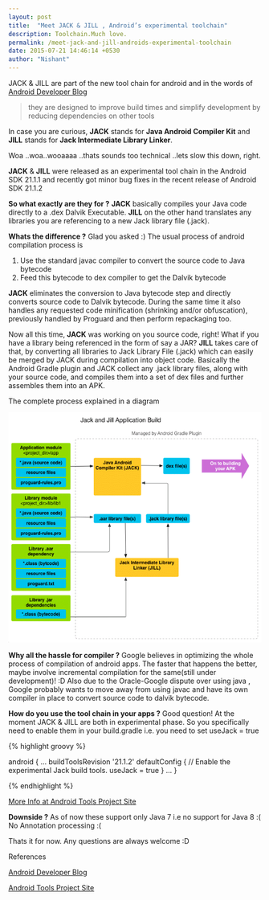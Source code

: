 ```yaml
---
layout: post
title:  "Meet JACK & JILL , Android’s experimental toolchain"
description: Toolchain.Much love.
permalink: /meet-jack-and-jill-androids-experimental-toolchain
date: 2015-07-21 14:46:14 +0530
author: "Nishant"
---
```


JACK & JILL are part of the new tool chain for android and in the words of [Android Developer Blog](http://android-developers.blogspot.co.uk/2014/12/hello-world-meet-our-new-experimental.html)

> they are designed to improve build times and simplify development by reducing dependencies on other tools

In case you are curious, **JACK** stands for **Java Android Compiler Kit** and **JILL** stands for  **Jack Intermediate Library Linker**.

Woa ..woa..wooaaaa ..thats sounds too technical ..lets slow this down, right.

**JACK** & **JILL** were released as an experimental tool chain in the Android SDK  21.1.1 and recently got minor bug fixes in the recent release of Android SDK 21.1.2

**So what exactly are they for  ?**
**JACK** basically compiles your Java code directly to a .dex Dalvik Executable.
**JILL** on the other hand translates any libraries you are referencing to a new Jack library file (.jack).

**Whats the difference ?**
Glad you asked :)
The usual process of android compilation process is
1. Use the standard javac compiler to convert the source code to Java bytecode
2. Feed this bytecode to dex compiler to get the Dalvik bytecode

**JACK** eliminates the conversion to Java bytecode step and directly converts source code to Dalvik bytecode. During the same time it also handles any requested code minification (shrinking and/or obfuscation), previously handled by Proguard and then perform repackaging too.

Now all this time, **JACK** was working on you source code, right!
What if you have a library being referenced in the form of say a JAR?
**JILL** takes care of that, by converting all libraries to Jack Library File (.jack) which can easily be merged by JACK during compilation into object code.
Basically the Android Gradle plugin and JACK collect any .jack library files, along with your source code, and compiles them into a set of dex files and further assembles them into an APK.

The complete process explained in a diagram

[![Jack & Jill Application Build](/assets/images/posts/2015-07-21-meet-jack-and-jill-androids-experimental-toolchain/jacksitesdiagram.png "Jack & Jill Application Build")](/assets/images/posts/2015-07-21-meet-jack-and-jill-androids-experimental-toolchain/jacksitesdiagram.png)

**Why all the hassle for compiler ?**
Google believes in optimizing the whole process of  compilation of android apps. The faster that happens the better, maybe involve incremental compilation for the same(still under development)! :D
Also due to the Oracle-Google dispute over using java , Google probably wants to move away from using javac and have its own compiler in place to convert source code to dalvik bytecode.

**How do you use the tool chain in your apps ?**
Good question! At the moment JACK & JILL are both in experimental phase.
So you specifically need to enable them in your build.gradle i.e. you need to set useJack = true

{% highlight groovy %}

android {
    ...
     buildToolsRevision '21.1.2'
     defaultConfig {
         // Enable the experimental Jack build tools.
         useJack = true
         }
    ...
 }

{% endhighlight %}

[More Info at Android Tools Project Site](http://tools.android.com/tech-docs/jackandjill)

**Downside ?**
As of now these support only Java 7 i.e no support for Java 8 :(
No Annotation processing :(

Thats it for now.
Any questions are always welcome :D

References

[Android Developer Blog](http://android-developers.blogspot.co.uk/2014/12/hello-world-meet-our-new-experimental.html)

[Android Tools Project Site](http://tools.android.com/tech-docs/jackandjill)
